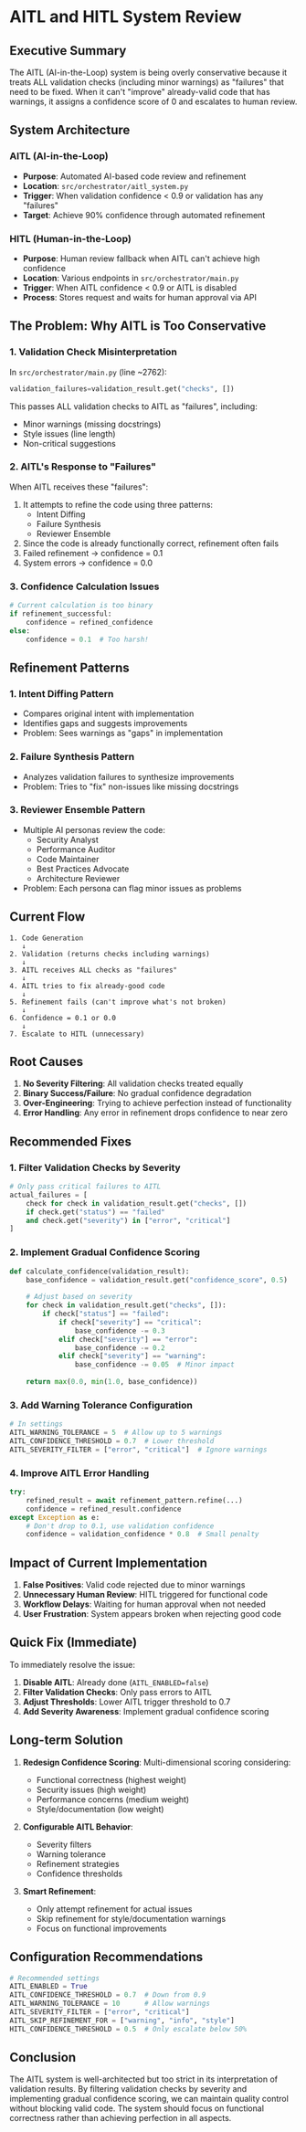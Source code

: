 # AITL and HITL System Review

## Executive Summary

The AITL (AI-in-the-Loop) system is being overly conservative because it treats ALL validation checks (including minor warnings) as "failures" that need to be fixed. When it can't "improve" already-valid code that has warnings, it assigns a confidence score of 0 and escalates to human review.

## System Architecture

### AITL (AI-in-the-Loop)
- **Purpose**: Automated AI-based code review and refinement
- **Location**: `src/orchestrator/aitl_system.py`
- **Trigger**: When validation confidence < 0.9 or validation has any "failures"
- **Target**: Achieve 90% confidence through automated refinement

### HITL (Human-in-the-Loop)
- **Purpose**: Human review fallback when AITL can't achieve high confidence
- **Location**: Various endpoints in `src/orchestrator/main.py`
- **Trigger**: When AITL confidence < 0.9 or AITL is disabled
- **Process**: Stores request and waits for human approval via API

## The Problem: Why AITL is Too Conservative

### 1. Validation Check Misinterpretation

In `src/orchestrator/main.py` (line ~2762):
```python
validation_failures=validation_result.get("checks", [])
```

This passes ALL validation checks to AITL as "failures", including:
- Minor warnings (missing docstrings)
- Style issues (line length)
- Non-critical suggestions

### 2. AITL's Response to "Failures"

When AITL receives these "failures":
1. It attempts to refine the code using three patterns:
   - Intent Diffing
   - Failure Synthesis
   - Reviewer Ensemble
2. Since the code is already functionally correct, refinement often fails
3. Failed refinement → confidence = 0.1
4. System errors → confidence = 0.0

### 3. Confidence Calculation Issues

```python
# Current calculation is too binary
if refinement_successful:
    confidence = refined_confidence
else:
    confidence = 0.1  # Too harsh!
```

## Refinement Patterns

### 1. Intent Diffing Pattern
- Compares original intent with implementation
- Identifies gaps and suggests improvements
- Problem: Sees warnings as "gaps" in implementation

### 2. Failure Synthesis Pattern
- Analyzes validation failures to synthesize improvements
- Problem: Tries to "fix" non-issues like missing docstrings

### 3. Reviewer Ensemble Pattern
- Multiple AI personas review the code:
  - Security Analyst
  - Performance Auditor
  - Code Maintainer
  - Best Practices Advocate
  - Architecture Reviewer
- Problem: Each persona can flag minor issues as problems

## Current Flow

```
1. Code Generation
   ↓
2. Validation (returns checks including warnings)
   ↓
3. AITL receives ALL checks as "failures"
   ↓
4. AITL tries to fix already-good code
   ↓
5. Refinement fails (can't improve what's not broken)
   ↓
6. Confidence = 0.1 or 0.0
   ↓
7. Escalate to HITL (unnecessary)
```

## Root Causes

1. **No Severity Filtering**: All validation checks treated equally
2. **Binary Success/Failure**: No gradual confidence degradation
3. **Over-Engineering**: Trying to achieve perfection instead of functionality
4. **Error Handling**: Any error in refinement drops confidence to near zero

## Recommended Fixes

### 1. Filter Validation Checks by Severity

```python
# Only pass critical failures to AITL
actual_failures = [
    check for check in validation_result.get("checks", [])
    if check.get("status") == "failed" 
    and check.get("severity") in ["error", "critical"]
]
```

### 2. Implement Gradual Confidence Scoring

```python
def calculate_confidence(validation_result):
    base_confidence = validation_result.get("confidence_score", 0.5)
    
    # Adjust based on severity
    for check in validation_result.get("checks", []):
        if check["status"] == "failed":
            if check["severity"] == "critical":
                base_confidence -= 0.3
            elif check["severity"] == "error":
                base_confidence -= 0.2
            elif check["severity"] == "warning":
                base_confidence -= 0.05  # Minor impact
    
    return max(0.0, min(1.0, base_confidence))
```

### 3. Add Warning Tolerance Configuration

```python
# In settings
AITL_WARNING_TOLERANCE = 5  # Allow up to 5 warnings
AITL_CONFIDENCE_THRESHOLD = 0.7  # Lower threshold
AITL_SEVERITY_FILTER = ["error", "critical"]  # Ignore warnings
```

### 4. Improve AITL Error Handling

```python
try:
    refined_result = await refinement_pattern.refine(...)
    confidence = refined_result.confidence
except Exception as e:
    # Don't drop to 0.1, use validation confidence
    confidence = validation_confidence * 0.8  # Small penalty
```

## Impact of Current Implementation

1. **False Positives**: Valid code rejected due to minor warnings
2. **Unnecessary Human Review**: HITL triggered for functional code
3. **Workflow Delays**: Waiting for human approval when not needed
4. **User Frustration**: System appears broken when rejecting good code

## Quick Fix (Immediate)

To immediately resolve the issue:

1. **Disable AITL**: Already done (`AITL_ENABLED=false`)
2. **Filter Validation Checks**: Only pass errors to AITL
3. **Adjust Thresholds**: Lower AITL trigger threshold to 0.7
4. **Add Severity Awareness**: Implement gradual confidence scoring

## Long-term Solution

1. **Redesign Confidence Scoring**: Multi-dimensional scoring considering:
   - Functional correctness (highest weight)
   - Security issues (high weight)
   - Performance concerns (medium weight)
   - Style/documentation (low weight)

2. **Configurable AITL Behavior**:
   - Severity filters
   - Warning tolerance
   - Refinement strategies
   - Confidence thresholds

3. **Smart Refinement**:
   - Only attempt refinement for actual issues
   - Skip refinement for style/documentation warnings
   - Focus on functional improvements

## Configuration Recommendations

```python
# Recommended settings
AITL_ENABLED = True
AITL_CONFIDENCE_THRESHOLD = 0.7  # Down from 0.9
AITL_WARNING_TOLERANCE = 10      # Allow warnings
AITL_SEVERITY_FILTER = ["error", "critical"]
AITL_SKIP_REFINEMENT_FOR = ["warning", "info", "style"]
HITL_CONFIDENCE_THRESHOLD = 0.5  # Only escalate below 50%
```

## Conclusion

The AITL system is well-architected but too strict in its interpretation of validation results. By filtering validation checks by severity and implementing gradual confidence scoring, we can maintain quality control without blocking valid code. The system should focus on functional correctness rather than achieving perfection in all aspects.